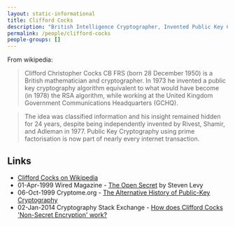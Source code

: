 ```yaml
---
layout: static-informational
title: Clifford Cocks
description: "British Intelligence Cryptographer, Invented Public Key Cryptography but his work was kept classified until 1997, By definition not a cypherpunk (since he worked in secrecy for intelligence agencies) - but deserving of credit as the field's true founder"
permalink: /people/clifford-cocks
people-groups: []
---
```


From wikipedia:

> Clifford Christopher Cocks CB FRS (born 28 December 1950) is a British mathematician and cryptographer. In 1973 he invented a public key cryptography algorithm equivalent to what would have become (in 1978) the RSA algorithm, while working at the United Kingdom Government Communications Headquarters (GCHQ).

> The idea was classified information and his insight remained hidden for 24 years, despite being independently invented by Rivest, Shamir, and Adleman in 1977. Public Key Cryptography using prime factorisation is now part of nearly every internet transaction.

## Links

* [Clifford Cocks on Wikipedia](https://en.wikipedia.org/wiki/Clifford_Cocks)
* 01-Apr-1999 Wired Magazine - [The Open Secret](https://www.wired.com/1999/04/crypto/) by Steven Levy
* 06-Oct-1999 Cryptome.org - [The Alternative History of Public-Key Cryptography](https://cryptome.org/ukpk-alt.htm)
* 02-Jan-2014 Cryptography Stack Exchange - [How does Clifford Cocks 'Non-Secret Encryption' work?](https://crypto.stackexchange.com/questions/12687/how-does-clifford-cocks-non-secret-encryption-work)
